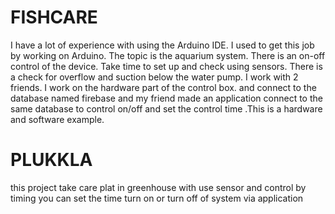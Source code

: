 
<h1>FISHCARE</h1>
<p> I have a lot of experience with using the Arduino IDE. I used to get this job by working on Arduino. The topic is the aquarium system. There is an on-off control of the device. Take time to set up and check using sensors. There is a check for overflow and suction below the water pump. I work with 2 friends. I work on the hardware part of the control box. and connect to the database named firebase and my friend made an application connect to the same database to control on/off and set the control time .This is a hardware and software example. </p>
<h1> PLUKKLA</h1>
<p> this project take care plat in greenhouse with use sensor and control by timing you can set the time turn on or turn off of system via application
<p>

